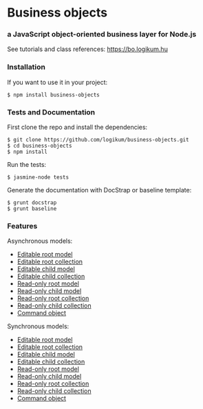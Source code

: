 # Business objects

### a JavaScript object-oriented business layer for Node.js

See tutorials and class references: https://bo.logikum.hu  

### Installation

If you want to use it in your project:

```
$ npm install business-objects
```

### Tests and Documentation

First clone the repo and install the dependencies:

```
$ git clone https://github.com/logikum/business-objects.git
$ cd business-objects
$ npm install
```

Run the tests:

```
$ jasmine-node tests
```

Generate the documentation with DocStrap or baseline template:

```
$ grunt docstrap
$ grunt baseline
```

### Features

Asynchronous models:

* [Editable root model](https://bo.logikum.hu/api/v1.1.0/docstrap/EditableRootModel.html)
* [Editable root collection](https://bo.logikum.hu/api/v1.1.0/docstrap/EditableRootCollection.html)
* [Editable child model](https://bo.logikum.hu/api/v1.1.0/docstrap/EditableChildModel.html)
* [Editable child collection](https://bo.logikum.hu/api/v1.1.0/docstrap/EditableChildCollection.html)
* [Read-only root model](https://bo.logikum.hu/api/v1.1.0/docstrap/ReadOnlyRootModel.html)
* [Read-only child model](https://bo.logikum.hu/api/v1.1.0/docstrap/ReadOnlyChildModel.html)
* [Read-only root collection](https://bo.logikum.hu/api/v1.1.0/docstrap/ReadOnlyRootCollection.html)
* [Read-only child collection](https://bo.logikum.hu/api/v1.1.0/docstrap/ReadOnlyChildCollection.html)
* [Command object](https://bo.logikum.hu/api/v1.1.0/docstrap/CommandObject.html)

Synchronous models:

* [Editable root model](https://bo.logikum.hu/api/v1.1.0/docstrap/EditableRootModelSync.html)
* [Editable root collection](https://bo.logikum.hu/api/v1.1.0/docstrap/EditableRootCollectionSync.html)
* [Editable child model](https://bo.logikum.hu/api/v1.1.0/docstrap/EditableChildModelSync.html)
* [Editable child collection](https://bo.logikum.hu/api/v1.1.0/docstrap/EditableChildCollectionSync.html)
* [Read-only root model](https://bo.logikum.hu/api/v1.1.0/docstrap/ReadOnlyRootModelSync.html)
* [Read-only child model](https://bo.logikum.hu/api/v1.1.0/docstrap/ReadOnlyChildModelSync.html)
* [Read-only root collection](https://bo.logikum.hu/api/v1.1.0/docstrap/ReadOnlyRootCollectionSync.html)
* [Read-only child collection](https://bo.logikum.hu/api/v1.1.0/docstrap/ReadOnlyChildCollectionSync.html)
* [Command object](https://bo.logikum.hu/api/v1.1.0/docstrap/CommandObjectSync.html)
